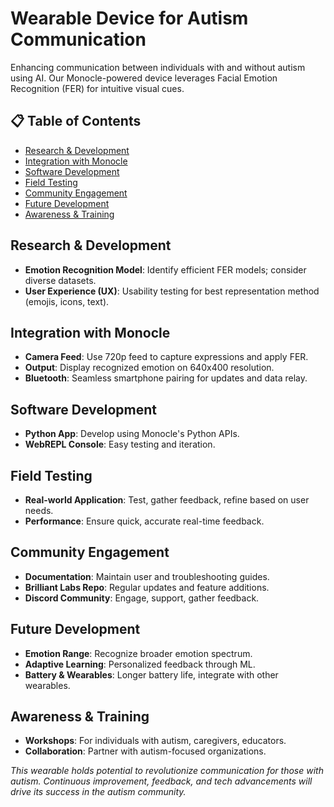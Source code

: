 # Wearable Device for Autism Communication

Enhancing communication between individuals with and without autism using AI. Our Monocle-powered device leverages Facial Emotion Recognition (FER) for intuitive visual cues.

## 📋 Table of Contents
- [Research & Development](#research--development)
- [Integration with Monocle](#integration-with-monocle)
- [Software Development](#software-development)
- [Field Testing](#field-testing)
- [Community Engagement](#community-engagement)
- [Future Development](#future-development)
- [Awareness & Training](#awareness--training)

## Research & Development
- **Emotion Recognition Model**: Identify efficient FER models; consider diverse datasets.
- **User Experience (UX)**: Usability testing for best representation method (emojis, icons, text).

## Integration with Monocle
- **Camera Feed**: Use 720p feed to capture expressions and apply FER.
- **Output**: Display recognized emotion on 640x400 resolution.
- **Bluetooth**: Seamless smartphone pairing for updates and data relay.

## Software Development
- **Python App**: Develop using Monocle's Python APIs.
- **WebREPL Console**: Easy testing and iteration.

## Field Testing
- **Real-world Application**: Test, gather feedback, refine based on user needs.
- **Performance**: Ensure quick, accurate real-time feedback.

## Community Engagement
- **Documentation**: Maintain user and troubleshooting guides.
- **Brilliant Labs Repo**: Regular updates and feature additions.
- **Discord Community**: Engage, support, gather feedback.

## Future Development
- **Emotion Range**: Recognize broader emotion spectrum.
- **Adaptive Learning**: Personalized feedback through ML.
- **Battery & Wearables**: Longer battery life, integrate with other wearables.

## Awareness & Training
- **Workshops**: For individuals with autism, caregivers, educators.
- **Collaboration**: Partner with autism-focused organizations.

*This wearable holds potential to revolutionize communication for those with autism. Continuous improvement, feedback, and tech advancements will drive its success in the autism community.*
